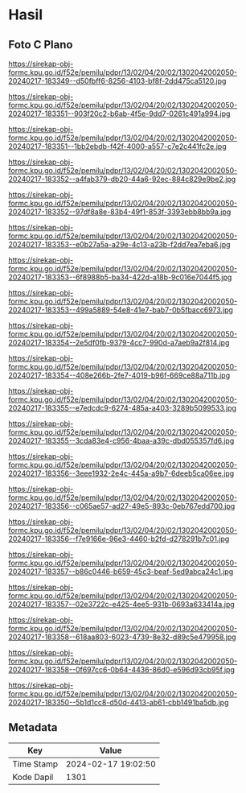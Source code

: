 # Hasil

## Foto C Plano

https://sirekap-obj-formc.kpu.go.id/f52e/pemilu/pdpr/13/02/04/20/02/1302042002050-20240217-183349--d50fbff6-8256-4103-bf8f-2dd475ca5120.jpg

https://sirekap-obj-formc.kpu.go.id/f52e/pemilu/pdpr/13/02/04/20/02/1302042002050-20240217-183351--903f20c2-b6ab-4f5e-9dd7-0261c491a994.jpg

https://sirekap-obj-formc.kpu.go.id/f52e/pemilu/pdpr/13/02/04/20/02/1302042002050-20240217-183351--1bb2ebdb-f42f-4000-a557-c7e2c441fc2e.jpg

https://sirekap-obj-formc.kpu.go.id/f52e/pemilu/pdpr/13/02/04/20/02/1302042002050-20240217-183352--a4fab379-db20-44a6-92ec-884c829e9be2.jpg

https://sirekap-obj-formc.kpu.go.id/f52e/pemilu/pdpr/13/02/04/20/02/1302042002050-20240217-183352--97df8a8e-83b4-49f1-853f-3393ebb8bb9a.jpg

https://sirekap-obj-formc.kpu.go.id/f52e/pemilu/pdpr/13/02/04/20/02/1302042002050-20240217-183353--e0b27a5a-a29e-4c13-a23b-f2dd7ea7eba6.jpg

https://sirekap-obj-formc.kpu.go.id/f52e/pemilu/pdpr/13/02/04/20/02/1302042002050-20240217-183353--6f8988b5-ba34-422d-a18b-9c016e7044f5.jpg

https://sirekap-obj-formc.kpu.go.id/f52e/pemilu/pdpr/13/02/04/20/02/1302042002050-20240217-183353--499a5889-54e8-41e7-bab7-0b5fbacc6973.jpg

https://sirekap-obj-formc.kpu.go.id/f52e/pemilu/pdpr/13/02/04/20/02/1302042002050-20240217-183354--2e5df0fb-9379-4cc7-990d-a7aeb9a2f814.jpg

https://sirekap-obj-formc.kpu.go.id/f52e/pemilu/pdpr/13/02/04/20/02/1302042002050-20240217-183354--408e266b-2fe7-4019-b96f-669ce88a711b.jpg

https://sirekap-obj-formc.kpu.go.id/f52e/pemilu/pdpr/13/02/04/20/02/1302042002050-20240217-183355--e7edcdc9-6274-485a-a403-3289b5099533.jpg

https://sirekap-obj-formc.kpu.go.id/f52e/pemilu/pdpr/13/02/04/20/02/1302042002050-20240217-183355--3cda83e4-c956-4baa-a39c-dbd055357fd6.jpg

https://sirekap-obj-formc.kpu.go.id/f52e/pemilu/pdpr/13/02/04/20/02/1302042002050-20240217-183356--3eee1932-2e4c-445a-a9b7-6deeb5ca06ee.jpg

https://sirekap-obj-formc.kpu.go.id/f52e/pemilu/pdpr/13/02/04/20/02/1302042002050-20240217-183356--c065ae57-ad27-49e5-893c-0eb767edd700.jpg

https://sirekap-obj-formc.kpu.go.id/f52e/pemilu/pdpr/13/02/04/20/02/1302042002050-20240217-183356--f7e9166e-96e3-4460-b2fd-d278291b7c01.jpg

https://sirekap-obj-formc.kpu.go.id/f52e/pemilu/pdpr/13/02/04/20/02/1302042002050-20240217-183357--b86c0446-b659-45c3-beaf-5ed9abca24c1.jpg

https://sirekap-obj-formc.kpu.go.id/f52e/pemilu/pdpr/13/02/04/20/02/1302042002050-20240217-183357--02e3722c-e425-4ee5-931b-0693a633414a.jpg

https://sirekap-obj-formc.kpu.go.id/f52e/pemilu/pdpr/13/02/04/20/02/1302042002050-20240217-183358--618aa803-6023-4739-8e32-d89c5e479958.jpg

https://sirekap-obj-formc.kpu.go.id/f52e/pemilu/pdpr/13/02/04/20/02/1302042002050-20240217-183358--0f697cc6-0b64-4436-86d0-e596d93cb95f.jpg

https://sirekap-obj-formc.kpu.go.id/f52e/pemilu/pdpr/13/02/04/20/02/1302042002050-20240217-183350--5b1d1cc8-d50d-4413-ab61-cbb1491ba5db.jpg


## Metadata

| Key        | Value               |
| ---------- | ------------------- |
| Time Stamp | 2024-02-17 19:02:50 |
| Kode Dapil | 1301                |



